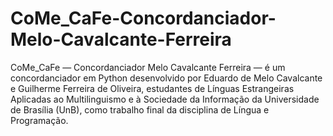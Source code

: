 # CoMe_CaFe-Concordanciador-Melo-Cavalcante-Ferreira
CoMe_CaFe — Concordanciador Melo Cavalcante Ferreira — é um concordanciador em Python desenvolvido por Eduardo de Melo Cavalcante e Guilherme Ferreira de Oliveira, estudantes de Línguas Estrangeiras Aplicadas ao Multilinguismo e à Sociedade da Informação da Universidade de Brasília (UnB), como trabalho final da disciplina de Língua e Programação.

